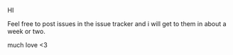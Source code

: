 HI

Feel free to post issues in the issue tracker and i will get to them in about a week or two.

much love <3
